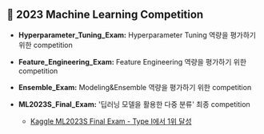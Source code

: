 ## 🏁 2023 Machine Learning Competition

- **Hyperparameter_Tuning_Exam:** Hyperparameter Tuning 역량을 평가하기 위한 competition

- **Feature_Engineering_Exam:** Feature Engineering 역량을 평가하기 위한 competition

- **Ensemble_Exam:** Modeling&Ensemble 역량을 평가하기 위한 competition

- **ML2023S_Final_Exam:** '딥러닝 모델을 활용한 다중 분류' 최종 competition
    - [Kaggle ML2023S Final Exam - Type I에서 1위 달성](https://www.kaggle.com/competitions/ml-final-exam-type-01/leaderboard)
